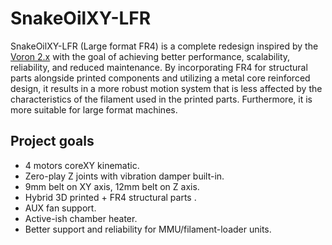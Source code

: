 # SnakeOilXY-LFR

SnakeOilXY-LFR (Large format FR4) is a complete redesign inspired by the [Voron 2.x](https://github.com/VoronDesign/Voron-2) with the goal of achieving better performance, scalability, reliability, and reduced maintenance. By incorporating FR4 for structural parts alongside printed components and utilizing a metal core reinforced design, it results in a more robust motion system that is less affected by the characteristics of the filament used in the printed parts. Furthermore, it is more suitable for large format machines.

## Project goals

- 4 motors coreXY kinematic.
- Zero-play Z joints with vibration damper built-in.
- 9mm belt on XY axis, 12mm belt on Z axis.
- Hybrid 3D printed + FR4 structural parts .
- AUX fan support.
- Active-ish chamber heater.
- Better support and reliability for MMU/filament-loader units. 


